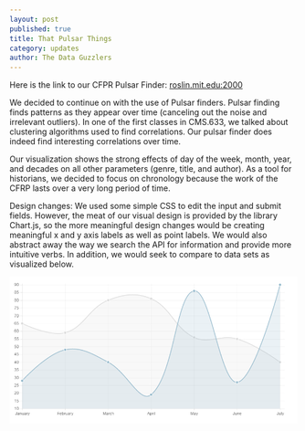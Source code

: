 ```yaml
---
layout: post
published: true
title: That Pulsar Things
category: updates
author: The Data Guzzlers
---
```


Here is the link to our CFPR Pulsar Finder: [roslin.mit.edu:2000](roslin.mit.edu:2000)

We decided to continue on with the use of Pulsar finders. Pulsar finding finds patterns as they appear over time (canceling out the noise and irrelevant outliers). In one of the first classes in CMS.633, we talked about clustering algorithms used to find correlations. Our pulsar finder does indeed find interesting correlations over time. 

Our visualization shows the strong effects of day of the week, month, year, and decades on all other parameters (genre, title, and author). As a tool for historians, we decided to focus on chronology because the work of the CFRP lasts over a very long period of time.

Design changes:
We used some simple CSS to edit the input and submit fields. However, the meat of our visual design is provided by the library Chart.js, so the more meaningful design changes would be creating meaningful x and y axis labels as well as point labels. We would also abstract away the way we search the API for information and provide more intuitive verbs. In addition, we would seek to compare to data sets as visualized below.

![Two Data Sets Example](/assets/comparing_two_datasets.png)

